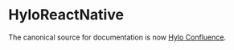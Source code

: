 # HyloReactNative

The canonical source for documentation is now [Hylo Confluence](https://hylozoic.atlassian.net/wiki/display/DEV/Hylo+React+Native%3A+Getting+Started).
